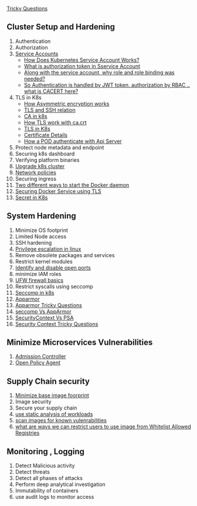 [Tricky Questions](https://github.com/MeSabya/Kubernetes/blob/main/01.%20CKS/TrickyQuestions.md)

## Cluster Setup and Hardening
   1. Authentication
   2. Authorization
   3. [Service Accounts](https://github.com/MeSabya/Kubernetes/blob/main/SecurityInK8s/ServiceAccount.md)
      - [How Does Kubernetes Service Account Works?]()
      - [What is authorization token in Sservice Account]()
      - [Along with the service account, why role and role binding was needed?]()
      - [So Authentication is handled by JWT token, authorization by RBAC .. what is CACERT here?](https://github.com/MeSabya/Kubernetes/blob/main/SecurityInK8s/ServiceAccount.md#so-authentication-is-handled-by-jwt-token-authorization-by-rbac--what-is-cacert-here)
   4. TLS in K8s
       - [How Asymmetric encryption works](https://github.com/MeSabya/Kubernetes/blob/main/01.%20CKS/000.%20Cluster%20Setup%20And%20Hardening/01.%20TLS/00.%20TLS%20Basics.md#how-asymmetric-encryption-works)
       - [TLS and SSH relation](https://github.com/MeSabya/Kubernetes/blob/main/01.%20CKS/000.%20Cluster%20Setup%20And%20Hardening/01.%20TLS/00.%20TLS%20Basics.md#tls-and-ssh-asymmetric-encryption-both-are-related)
       - [CA in k8s](https://github.com/MeSabya/Kubernetes/blob/main/01.%20CKS/000.%20Cluster%20Setup%20And%20Hardening/01.%20TLS/01.%20Certificate%20Authority.md#certificate-authority-in-k8-cluster)
       - [How TLS work with ca.crt](https://github.com/MeSabya/Kubernetes/blob/main/01.%20CKS/000.%20Cluster%20Setup%20And%20Hardening/01.%20TLS/01.%20Certificate%20Authority.md#how-tls-work-with-these-cakey--cacrt)
       - [TLS in K8s](https://github.com/MeSabya/Kubernetes/blob/main/01.%20CKS/000.%20Cluster%20Setup%20And%20Hardening/01.%20TLS/01.%20Certificate%20Authority.md#tls-in-kubernetes)
       - [Certificate Details](https://github.com/MeSabya/Kubernetes/blob/main/01.%20CKS/000.%20Cluster%20Setup%20And%20Hardening/01.%20TLS/02.%20Certificate%20Generation%20and%20View.md)
       - [How a POD authenticate with Api Server](https://github.com/MeSabya/Kubernetes/blob/main/01.%20CKS/000.%20Cluster%20Setup%20And%20Hardening/01.%20TLS/03.%20How%20Pod%20authenticates%20with%20Api%20server.md)
   5. Protect node metadata and endpoint
   6. Securing k8s dashboard
   7. Verifying platform binaries
   8. [Upgrade k8s cluster](https://github.com/MeSabya/Kubernetes/blob/main/01.%20CKS/000.%20Cluster%20Setup%20And%20Hardening/03.%20Cluster%20upgrade%20Process/00.Basics.md)
   9. [Network policies](https://github.com/MeSabya/Kubernetes/blob/main/01.%20CKS/000.%20Cluster%20Setup%20And%20Hardening/02.%20Network%20Policy/00.Basics%20Of%20Network%20Policy.md)
   10. Securing ingress
   11. [Two different ways to start the Docker daemon](https://github.com/MeSabya/Kubernetes/blob/main/01.%20CKS/000.%20Cluster%20Setup%20And%20Hardening/04.%20Docker%20in%20foreground%20and%20background.md)
   12. [Securing Docker Service using TLS](https://github.com/MeSabya/Kubernetes/blob/main/01.%20CKS/000.%20Cluster%20Setup%20And%20Hardening/05.%20Securing%20Docker%20Service%20using%20TLS.md)
   13. [Secret in K8s](https://github.com/MeSabya/Kubernetes/blob/main/01.%20CKS/000.%20Cluster%20Setup%20And%20Hardening/06.Secrets.md)

## System Hardening
   1. Minimize OS footprint
   2. Limited Node access
   3. SSH hardening
   4. [Privilege escalation in linux](https://github.com/MeSabya/Kubernetes/blob/main/01.%20CKS/001.%20System%20Hardening/00.%20Privilege%20Escalation%20in%20Linux.md)
   5. Remove obsolete packages and services
   6. Restrict kernel modules
   7. [Identify and disable open ports](https://github.com/MeSabya/Kubernetes/blob/main/01.%20CKS/001.%20System%20Hardening/03.%20Disable%20Open%20Ports.md)
   8.  minimize IAM roles
   9.  [UFW firewall basics](https://github.com/MeSabya/Kubernetes/blob/main/01.%20CKS/001.%20System%20Hardening/05.%20UFW.md)
   10. Restrict syscalls using seccomp
   11. [Seccomp in k8s](https://github.com/MeSabya/Kubernetes/blob/main/01.%20CKS/001.%20System%20Hardening/01.%20Tracing%20and%20Restricting%20Syscalls.md)
   12. [Apparmor](https://github.com/MeSabya/Kubernetes/blob/main/01.%20CKS/001.%20System%20Hardening/02.%20AppArmor.md)
   13. [Apparmor Tricky Questions](https://github.com/MeSabya/Kubernetes/blob/main/01.%20CKS/001.%20System%20Hardening/02.%20AppArmor.md#some-tricky-questions-to-revise)
   14. [seccomp Vs AppArmor](https://github.com/MeSabya/Kubernetes/blob/main/01.%20CKS/001.%20System%20Hardening/04.%20Seccomp%20Vs%20Apparmor.md)
   15. [SecurityContext Vs PSA](https://github.com/MeSabya/Kubernetes/blob/main/01.%20CKS/001.%20System%20Hardening/06.%20SecurityContext%20Vs%20PSA.md)
   16. [Security Context Tricky Questions](https://github.com/MeSabya/Kubernetes/blob/main/01.%20CKS/001.%20System%20Hardening/06.%20SecurityContext%20Vs%20PSA.md#some-tricky-questions)

## Minimize Microservices Vulnerabilities
   1. [Admission Controller](https://github.com/MeSabya/Kubernetes/blob/main/01.%20CKS/002.%20MINIMIZE%20MICROSERVICE%20VULNERABILITIES/001.Admission%20Controllers.md)
   2. [Open Policy Agent](https://github.com/MeSabya/Kubernetes/blob/main/01.%20CKS/002.%20MINIMIZE%20MICROSERVICE%20VULNERABILITIES/002.%20Open%20Policy%20Agent/00.%20Basics%20of%20OPA.md)

## Supply Chain security 
   1. [Minimize base image foorprint](https://github.com/MeSabya/Kubernetes/blob/main/01.%20CKS/003.%20Supply%20Chain%20Security/000.%20Minimize%20Base%20Image%20Footprint.md)
   2. Image security
   3. Secure your supply chain
   4. [use static analysis of workloads](https://github.com/MeSabya/Kubernetes/blob/main/01.%20CKS/003.%20Supply%20Chain%20Security/002.%20Static%20Analysis%20of%20k8s%20manifests.md)
   5. [scan images for known vulenrabilities](https://github.com/MeSabya/Kubernetes/blob/main/01.%20CKS/003.%20Supply%20Chain%20Security/003.%20Scan%20Images%20for%20Vulnerabilities.md)
   6. [what are ways we can restrict users to use image from Whitelist Allowed Registries](https://github.com/MeSabya/Kubernetes/blob/main/01.%20CKS/003.%20Supply%20Chain%20Security/001.%20Whitelist%20allowed%20registries.md)

## Monitoring , Logging
  1. Detect Malicious activity
  2. Detect threats
  3. Detect all phases of attacks
  4. Perform deep analytical investigation
  5. Immutability of containers
  6. use audit logs to monitor access

